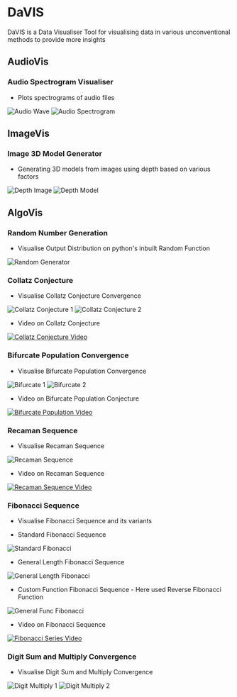 # DaVIS
 DaVIS is a Data Visualiser Tool for visualising data in various unconventional methods to provide more insights

## AudioVis
### Audio Spectrogram Visualiser
   - Plots spectrograms of audio files
   
   ![Audio Wave](https://github.com/KausikN/DaVIS/blob/master/AudioVis/GeneratedVisualisations/AudioSpectrogram_AudioWave.png)
   ![Audio Spectrogram](https://github.com/KausikN/DaVIS/blob/master/AudioVis/GeneratedVisualisations/AudioSpectrogram_Spectrogram.png)
   
## ImageVis
### Image 3D Model Generator
   - Generating 3D models from images using depth based on various factors
   
   ![Depth Image](https://github.com/KausikN/DaVIS/blob/master/ImageVis/GeneratedVisualisations/Image3DVis_DepthImage.png)
   ![Depth Model](https://github.com/KausikN/DaVIS/blob/master/ImageVis/GeneratedVisualisations/Image3DVis_DepthImageModel.PNG)

## AlgoVis
### Random Number Generation
   - Visualise Output Distribution on python's inbuilt Random Function
   
   ![Random Generator](https://github.com/KausikN/DaVIS/blob/master/AlgoVis/GeneratedVisualisations/RandomGen_GIF.gif)
   
### Collatz Conjecture
   - Visualise Collatz Conjecture Convergence
   
   ![Collatz Conjecture 1](https://github.com/KausikN/DaVIS/blob/master/AlgoVis/GeneratedVisualisations/CollatzConjecture_ConvergenceSingleValue.png)
   ![Collatz Conjecture 2](https://github.com/KausikN/DaVIS/blob/master/AlgoVis/GeneratedVisualisations/CollatzConjecture_ConvergenceItersCount.png)
   
   - Video on Collatz Conjecture
   
   [![Collatz Conjecture Video](https://img.youtube.com/vi/5mFpVDpKX70/0.jpg)](https://www.youtube.com/watch?v=5mFpVDpKX70)
   
### Bifurcate Population Convergence
   - Visualise Bifurcate Population Convergence
   
   ![Bifurcate 1](https://github.com/KausikN/DaVIS/blob/master/AlgoVis/GeneratedVisualisations/Bifurcation_PopulationConvergence.png)
   ![Bifurcate 2](https://github.com/KausikN/DaVIS/blob/master/AlgoVis/GeneratedVisualisations/Bifurcation_BifurcationPlot.png)
      
   - Video on Bifurcate Population Conjecture
   
   [![Bifurcate Population Video](https://img.youtube.com/vi/ovJcsL7vyrk/0.jpg)](https://www.youtube.com/watch?v=ovJcsL7vyrk)

### Recaman Sequence
   - Visualise Recaman Sequence
   
   ![Recaman Sequence](https://github.com/KausikN/DaVIS/blob/master/AlgoVis/GeneratedVisualisations/Recaman_Sequence.png)
      
   - Video on Recaman Sequence
   
   [![Recaman Sequence Video](https://img.youtube.com/vi/FGC5TdIiT9U/0.jpg)](https://www.youtube.com/watch?v=FGC5TdIiT9U)

### Fibonacci Sequence
   - Visualise Fibonacci Sequence and its variants
   
   - Standard Fibonacci Sequence

   ![Standard Fibonacci](https://github.com/KausikN/DaVIS/blob/master/AlgoVis/GeneratedVisualisations/Fibonacci_Standard.png)

   - General Length Fibonacci Sequence

   ![General Length Fibonacci](https://github.com/KausikN/DaVIS/blob/master/AlgoVis/GeneratedVisualisations/Fibonacci_GenericLength.png)

   - Custom Function Fibonacci Sequence - Here used Reverse Fibonacci Function

   ![General Func Fibonacci](https://github.com/KausikN/DaVIS/blob/master/AlgoVis/GeneratedVisualisations/Fibonacci_GenericFunc.png)

   - Video on Fibonacci Sequence
   
   [![Fibonacci Series Video](https://img.youtube.com/vi/SjSHVDfXHQ4/0.jpg)](https://www.youtube.com/watch?v=SjSHVDfXHQ4)
   
### Digit Sum and Multiply Convergence
   - Visualise Digit Sum and Multiply Convergence
   
   ![Digit Multiply 1](https://github.com/KausikN/DaVIS/blob/master/AlgoVis/GeneratedVisualisations/DigitMultiply_ConvergenceSingleValue.png)
   ![Digit Multiply 2](https://github.com/KausikN/DaVIS/blob/master/AlgoVis/GeneratedVisualisations/DigitMultiply_ConvergenceItersCount.png)

